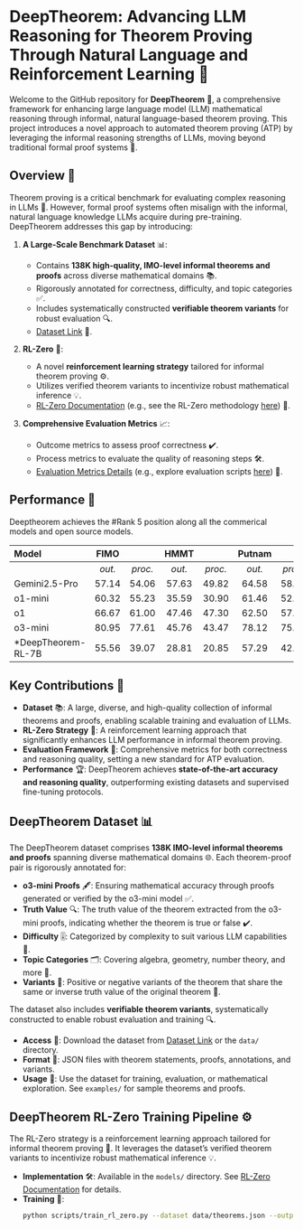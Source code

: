 # DeepTheorem: Advancing LLM Reasoning for Theorem Proving Through Natural Language and Reinforcement Learning 🚀

Welcome to the GitHub repository for **DeepTheorem** 🎉, a comprehensive framework for enhancing large language model (LLM) mathematical reasoning through informal, natural language-based theorem proving. This project introduces a novel approach to automated theorem proving (ATP) by leveraging the informal reasoning strengths of LLMs, moving beyond traditional formal proof systems 🌟.

## Overview 📖

Theorem proving is a critical benchmark for evaluating complex reasoning in LLMs 🧠. However, formal proof systems often misalign with the informal, natural language knowledge LLMs acquire during pre-training. DeepTheorem addresses this gap by introducing:

1. **A Large-Scale Benchmark Dataset** 📊: 
   - Contains **138K high-quality, IMO-level informal theorems and proofs** across diverse mathematical domains 📚.
   - Rigorously annotated for correctness, difficulty, and topic categories ✅.
   - Includes systematically constructed **verifiable theorem variants** for robust evaluation 🔍.
   - [Dataset Link](#) 🔗.

2. **RL-Zero** 🤖: 
   - A novel **reinforcement learning strategy** tailored for informal theorem proving ⚙️.
   - Utilizes verified theorem variants to incentivize robust mathematical inference 💡.
   - [RL-Zero Documentation](#) (e.g., see the RL-Zero methodology [here](#)) 📄.

3. **Comprehensive Evaluation Metrics** 📈:
   - Outcome metrics to assess proof correctness ✔️.
   - Process metrics to evaluate the quality of reasoning steps 🛠️.
   - [Evaluation Metrics Details](#) (e.g., explore evaluation scripts [here](#)) 🔎.



## Performance 🚀
Deeptheorem achieves the #Rank 5 position along all the commerical models and open source models.

| **Model**             | **FIMO** |         | **HMMT** |         | **Putnam** |         | **Avg.** |         | **\#Rank** |         |
| :--------------------- | :------: | :-----: | :------: | :-----: | :--------: | :-----: | :------: | :-----: | ---------: | ------: |
|                        | *out.*   | *proc.* | *out.*   | *proc.* | *out.*     | *proc.* | *out.*   | *proc.* | *out.*     | *proc.* |
| Gemini2\.5-Pro         | 57\.14   | 54\.06  | 57\.63   | 49\.82  | 64\.58     | 58\.75  | 59\.78   | 54\.21  | 2          | 3       |
| o1-mini                | 60\.32   | 55\.23  | 35\.59   | 30\.90  | 61\.46     | 52\.88  | 52\.46   | 46\.34  | 4          | 4       |
| o1                     | 66\.67   | 61\.00  | 47\.46   | 47\.30  | 62\.50     | 57\.55  | 58\.88   | 55\.28  | 3          | 2       |
| o3-mini                | 80\.95   | 77\.61  | 45\.76   | 43\.47  | 78\.12     | 75\.12  | 68\.28   | 65\.40  | 1          | 1       |
| *DeepTheorem-RL-7B     | 55\.56   | 39\.07  | 28\.81   | 20\.85  | 57\.29     | 42\.20  | 47\.22   | 34\.04  | 5          | 5       |



## Key Contributions 🌟

- **Dataset** 📚: A large, diverse, and high-quality collection of informal theorems and proofs, enabling scalable training and evaluation of LLMs.
- **RL-Zero Strategy** 🤖: A reinforcement learning approach that significantly enhances LLM performance in informal theorem proving.
- **Evaluation Framework** 📏: Comprehensive metrics for both correctness and reasoning quality, setting a new standard for ATP evaluation.
- **Performance** 🏆: DeepTheorem achieves **state-of-the-art accuracy and reasoning quality**, outperforming existing datasets and supervised fine-tuning protocols.






## DeepTheorem Dataset 📊

The DeepTheorem dataset comprises **138K IMO-level informal theorems and proofs** spanning diverse mathematical domains 🌐. Each theorem-proof pair is rigorously annotated for:
- **o3-mini Proofs** 🖋️: Ensuring mathematical accuracy through proofs generated or verified by the o3-mini model ✅.
- **Truth Value** 🔍: The truth value of the theorem extracted from the o3-mini proofs, indicating whether the theorem is true or false ✔️.
- **Difficulty** 🎚️: Categorized by complexity to suit various LLM capabilities 🧩.
- **Topic Categories** 🗂️: Covering algebra, geometry, number theory, and more 📘.
- **Variants** 🔄: Positive or negative variants of the theorem that share the same or inverse truth value of the original theorem 🔀.

The dataset also includes **verifiable theorem variants**, systematically constructed to enable robust evaluation and training 🔍.

- **Access** 🔗: Download the dataset from [Dataset Link](#) or the `data/` directory.
- **Format** 📄: JSON files with theorem statements, proofs, annotations, and variants.
- **Usage** 🚀: Use the dataset for training, evaluation, or mathematical exploration. See `examples/` for sample theorems and proofs.

## DeepTheorem RL-Zero Training Pipeline ⚙️

The RL-Zero strategy is a reinforcement learning approach tailored for informal theorem proving 🤖. It leverages the dataset’s verified theorem variants to incentivize robust mathematical inference 💡.

- **Implementation** 🛠️: Available in the `models/` directory. See [RL-Zero Documentation](#) for details.
- **Training** 🚂:
  ```bash
  python scripts/train_rl_zero.py --dataset data/theorems.json --output models/rl_zero_model
